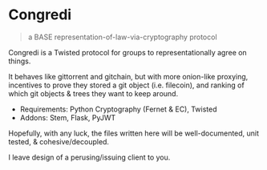 # Congredi
> a BASE representation-of-law-via-cryptography protocol

Congredi is a Twisted protocol for groups to representationally agree on things.

It behaves like gittorrent and gitchain, but with more onion-like proxying,
incentives to prove they stored a git object (i.e. filecoin), and ranking of which git objects
& trees they want to keep around.

* Requirements: Python Cryptography (Fernet & EC), Twisted
* Addons: Stem, Flask, PyJWT

Hopefully, with any luck, the files written here will be well-documented, unit
tested, & cohesive/decoupled.

I leave design of a perusing/issuing client to you.


